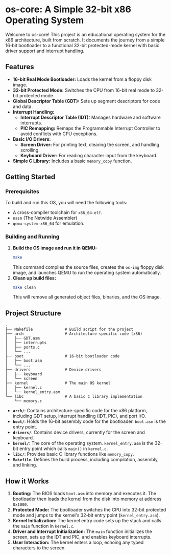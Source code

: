 # os-core: A Simple 32-bit x86 Operating System

Welcome to os-core! This project is an educational operating system for the x86 architecture, built from scratch. It documents the journey from a simple 16-bit bootloader to a functional 32-bit protected-mode kernel with basic driver support and interrupt handling.

## Features

*   **16-bit Real Mode Bootloader:** Loads the kernel from a floppy disk image.
*   **32-bit Protected Mode:** Switches the CPU from 16-bit real mode to 32-bit protected mode.
*   **Global Descriptor Table (GDT):** Sets up segment descriptors for code and data.
*   **Interrupt Handling:**
    *   **Interrupt Descriptor Table (IDT):** Manages hardware and software interrupts.
    *   **PIC Remapping:** Remaps the Programmable Interrupt Controller to avoid conflicts with CPU exceptions.
*   **Basic I/O Drivers:**
    *   **Screen Driver:** For printing text, clearing the screen, and handling scrolling.
    *   **Keyboard Driver:** For reading character input from the keyboard.
*   **Simple C Library:** Includes a basic `memory_copy` function.

## Getting Started

### Prerequisites

To build and run this OS, you will need the following tools:

*   A cross-compiler toolchain for `x86_64-elf`.
*   `nasm` (The Netwide Assembler)
*   `qemu-system-x86_64` for emulation.

### Building and Running

1.  **Build the OS image and run it in QEMU:**
    ```bash
    make
    ```
    This command compiles the source files, creates the `os-img` floppy disk image, and launches QEMU to run the operating system automatically.
2.  **Clean up build files:**
    ```bash
    make clean
    ```
    This will remove all generated object files, binaries, and the OS image.

## Project Structure

```
.
├── Makefile              # Build script for the project
├── arch                  # Architecture-specific code (x86)
│   ├── GDT.asm
│   ├── interrupts
│   ├── ports.c
│   └── ...
├── boot                  # 16-bit bootloader code
│   ├── boot.asm
│   └── ...
├── drivers               # Device drivers
│   ├── keyboard
│   └── screen
├── kernel                # The main OS kernel
│   ├── kernel.c
│   └── kernel_entry.asm
└── libc                  # A basic C library implementation
    └── memory.c
```

*   **`arch/`**: Contains architecture-specific code for the x86 platform, including GDT setup, interrupt handling (IDT, PIC), and port I/O.
*   **`boot/`**: Holds the 16-bit assembly code for the bootloader. `boot.asm` is the entry point.
*   **`drivers/`**: Contains device drivers, currently for the screen and keyboard.
*   **`kernel/`**: The core of the operating system. `kernel_entry.asm` is the 32-bit entry point which calls `main()` in `kernel.c`.
*   **`libc/`**: Provides basic C library functions like `memory_copy`.
*   **`Makefile`**: Defines the build process, including compilation, assembly, and linking.

## How it Works

1.  **Booting:** The BIOS loads `boot.asm` into memory and executes it. The bootloader then loads the kernel from the disk into memory at address `0x1000`.
2.  **Protected Mode:** The bootloader switches the CPU into 32-bit protected mode and jumps to the kernel's 32-bit entry point (`kernel_entry.asm`).
3.  **Kernel Initialization:** The kernel entry code sets up the stack and calls the `main` function in `kernel.c`.
4.  **Driver and Interrupt Initialization:** The `main` function initializes the screen, sets up the IDT and PIC, and enables keyboard interrupts.
5.  **User Interaction:** The kernel enters a loop, echoing any typed characters to the screen.
